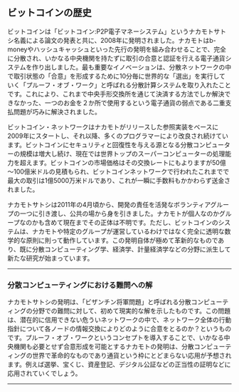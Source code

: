 ## ビットコインの歴史

ビットコインは「ビットコイン:P2P電子マネーシステム」というナカモトサトシ名義による論文の発表と共に、2008年に発明されました。ナカモトはb-moneyやハッシュキャッシュといった先行の発明を組み合わせることで、完全に分散され、いかなる中央機関を持たずに取引の合意と認証を行える電子通貨システムを作り出しました。最も重要なイノベーションは、分散ネットワークの中で取引状態の「合意」を形成するために10分毎に世界的な「選出」を実行していく「プルーフ・オブ・ワーク」と呼ばれる分散計算システムを取り入れたことです。これにより、これまで中央手形交換所を通じて決済する方法でしか解決できなかった、一つのお金を２か所で使用するという電子通貨の弱点である二重支払問題が巧みに解決されました。

ビットコイン・ネットワークはナカモトがリリースした参照実装をベースに2009年にスタートし、それ以降、多くのプログラマーにより改良され続けています。ビットコインにセキュリティと回復性を与える源となる分散コンピューターの規模は増大し続け、現在では世界トップのスーパーコンピューターの処理能力を超えます。ビットコインの市場価格はその交換レートにもよりますが50億～100億米ドルの見積もられ、ビットコインネットワークで行われたこれまでで最大の取引は1億5000万米ドルであり、これが一瞬に手数料もかかわらず送金されました。

ナカモトサトシは2011年の4月頃から、開発の責任を活発なボランティアグループの一つに引き渡し、公共の場から身を引きました。ナカモトが個人なのかグループなのかも含めて現在までその正体は不明です。ただし、ビットコインのシステムは、ナカモトや特定のグループが運営しているわけではなく完全に透明な数学的な原則に則って動作しています。この発明自体が極めて革新的なものであり、既に分散コンピューティング学、経済学、計量経済学などの分野に派生して新たな研究が始まっています。


*******
### 分散コンピューティングにおける難問への解
ナカモトサトシの発明は、「ビザンチン将軍問題」と呼ばれる分散コンピューティングの分野での難問に対して、初めて現実的な解を示したものです。この問題は、潜在的に信用できない危ういネットワークの中で、ネットワーク全体の行動指針について各ノードの情報交換によりどのように合意をとるのか？というものです。プルーフ・オブ・ワークというコンセプトを導入することで、いかなる中央機関も必要とせず合意形成を可能とするナカモトの発明は、分散コンピューティングの世界で革命的なものであり通貨という枠にとどまらない応用が予想されます。例えば選挙、宝くじ、資産登記、デジタル公証などの正当性の証明などに応用されていくでしょう。
****
